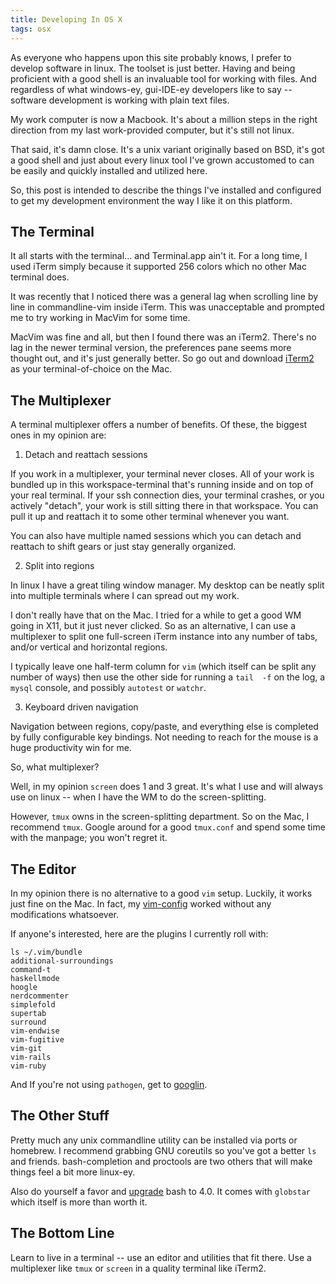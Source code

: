 ```yaml
---
title: Developing In OS X
tags: osx
---
```


As everyone who happens upon this site probably knows, I prefer to 
develop software in linux. The toolset is just better. Having and being 
proficient with a good shell is an invaluable tool for working with 
files. And regardless of what windows-ey, gui-IDE-ey developers like to 
say -- software development is working with plain text files.

My work computer is now a Macbook. It's about a million steps in the 
right direction from my last work-provided computer, but it's still not 
linux.

That said, it's damn close. It's a unix variant originally based on BSD, 
it's got a good shell and just about every linux tool I've grown 
accustomed to can be easily and quickly installed and utilized here.

So, this post is intended to describe the things I've installed and 
configured to get my development environment the way I like it on this 
platform.

## The Terminal

It all starts with the terminal... and Terminal.app ain't it. For a long 
time, I used iTerm simply because it supported 256 colors which no other 
Mac terminal does.

It was recently that I noticed there was a general lag when scrolling 
line by line in commandline-vim inside iTerm. This was unacceptable and 
prompted me to try working in MacVim for some time.

MacVim was fine and all, but then I found there was an iTerm2. There's 
no lag in the newer terminal version, the preferences pane seems more 
thought out, and it's just generally better. So go out and download 
[iTerm2][iterm] as your terminal-of-choice on the Mac.

[iterm]: http://www.iterm2.com/#/section/home

## The Multiplexer

A terminal multiplexer offers a number of benefits. Of these, the 
biggest ones in my opinion are:

1. Detach and reattach sessions

If you work in a multiplexer, your terminal never closes. All of your 
work is bundled up in this workspace-terminal that's running inside and 
on top of your real terminal. If your ssh connection dies, your terminal 
crashes, or you actively "detach", your work is still sitting there in 
that workspace. You can pull it up and reattach it to some other 
terminal whenever you want.

You can also have multiple named sessions which you can detach and 
reattach to shift gears or just stay generally organized.

2. Split into regions

In linux I have a great tiling window manager. My desktop can be neatly 
split into multiple terminals where I can spread out my work.

I don't really have that on the Mac. I tried for a while to get a good 
WM going in X11, but it just never clicked. So as an alternative, I can 
use a multiplexer to split one full-screen iTerm instance into any 
number of tabs, and/or vertical and horizontal regions.

I typically leave one half-term column for `vim` (which itself can be 
split any number of ways) then use the other side for running a `tail 
-f` on the log, a `mysql` console, and possibly `autotest` or `watchr`.

3. Keyboard driven navigation

Navigation between regions, copy/paste, and everything else is completed 
by fully configurable key bindings. Not needing to reach for the mouse 
is a huge productivity win for me.

So, what multiplexer?

Well, in my opinion `screen` does 1 and 3 great. It's what I use and 
will always use on linux -- when I have the WM to do the 
screen-splitting.

However, `tmux` owns in the screen-splitting department. So on the Mac, 
I recommend `tmux`. Google around for a good `tmux.conf` and spend some 
time with the manpage; you won't regret it.

## The Editor

In my opinion there is no alternative to a good `vim` setup. Luckily, it 
works just fine on the Mac. In fact, my [vim-config][] worked without 
any modifications whatsoever.

[vim-config]: https://github.com/pbrisbin/vim-config

If anyone's interested, here are the plugins I currently roll with:

```
ls ~/.vim/bundle
additional-surroundings
command-t
haskellmode
hoogle
nerdcommenter
simplefold
supertab
surround
vim-endwise
vim-fugitive
vim-git
vim-rails
vim-ruby
```

And If you're not using `pathogen`, get to [googlin][].

[googlin]: http://www.google.com/search?gcx=w&sourceid=chrome&ie=UTF-8&q=use+pathogen+and+git+submodules+for+vim+plugins

## The Other Stuff

Pretty much any unix commandline utility can be installed via ports or 
homebrew. I recommend grabbing GNU coreutils so you've got a better `ls` 
and friends. bash-completion and proctools are two others that will make 
things feel a bit more linux-ey.

Also do yourself a favor and [upgrade][] bash to 4.0. It comes with 
`globstar` which itself is more than worth it.

[upgrade]: http://concisionandconcinnity.blogspot.com/2009/03/upgrade-bash-to-40-in-mac-os-x.html

## The Bottom Line

Learn to live in a terminal -- use an editor and utilities that fit 
there. Use a multiplexer like `tmux` or `screen` in a quality terminal 
like iTerm2.
